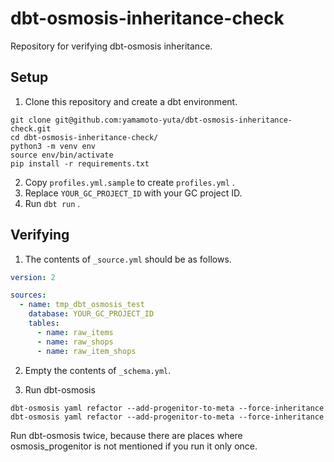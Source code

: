# dbt-osmosis-inheritance-check

Repository for verifying dbt-osmosis inheritance.

## Setup

1. Clone this repository and create a dbt environment.

```
git clone git@github.com:yamamoto-yuta/dbt-osmosis-inheritance-check.git
cd dbt-osmosis-inheritance-check/
python3 -m venv env
source env/bin/activate
pip install -r requirements.txt
```

2. Copy `profiles.yml.sample` to create `profiles.yml` .
3. Replace `YOUR_GC_PROJECT_ID` with your GC project ID.
4. Run `dbt run` .

## Verifying

1. The contents of `_source.yml` should be as follows.

```yaml
version: 2

sources:
  - name: tmp_dbt_osmosis_test
    database: YOUR_GC_PROJECT_ID
    tables:
      - name: raw_items
      - name: raw_shops
      - name: raw_item_shops
```

2. Empty the contents of `_schema.yml`.

3. Run dbt-osmosis

```
dbt-osmosis yaml refactor --add-progenitor-to-meta --force-inheritance
dbt-osmosis yaml refactor --add-progenitor-to-meta --force-inheritance
```

Run dbt-osmosis twice, because there are places where osmosis_progenitor is not mentioned if you run it only once.
